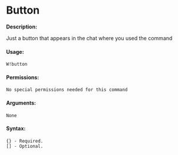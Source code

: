 # Button

**Description:**

Just a button that appears in the chat where you used the command

#### Usage:

```text
W!button
```

#### Permissions:

```text
No special permissions needed for this command
```

#### Arguments:

```text
None
```

#### Syntax:

```text
{} - Required.
[] - Optional.
```


